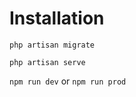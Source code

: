 # Installation

```php artisan migrate```

```php artisan serve```

```npm run dev``` or ```npm run prod```